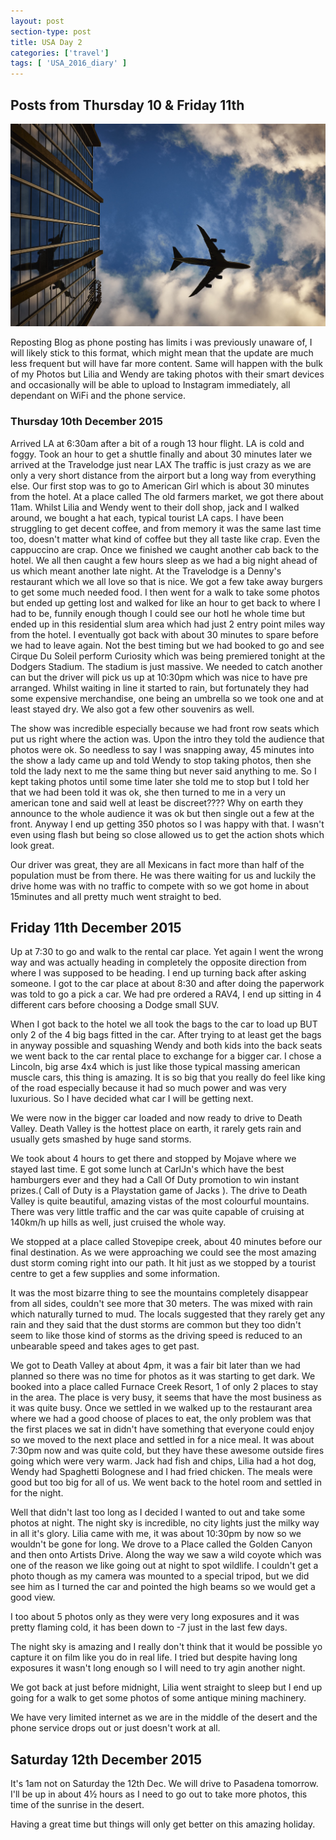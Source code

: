 ```yaml
---
layout: post
section-type: post
title: USA Day 2
categories: ['travel']
tags: [ 'USA_2016_diary' ]
---
```


## Posts from Thursday 10 & Friday 11th

![USA](/img/travel.jpg)

Reposting Blog as phone posting has limits i was previously unaware of, I will likely stick to this format, which might mean that the update are much less frequent but will have far more content.
Same will happen with the bulk of my Photos but Lilia and Wendy are taking photos with their smart devices and occasionally will be able to upload to Instagram immediately, all dependant on WiFi and the phone service.  

### Thursday 10th December 2015
Arrived LA at 6:30am after a bit of a rough 13 hour flight. LA is cold and foggy.
Took an hour to get a shuttle finally and about 30 minutes later we arrived at the Travelodge just near LAX
The traffic is just crazy as we are only a very short distance from the airport but a long way from everything else. Our first stop was to go to American Girl which is about 30 minutes from the hotel.
At a place called The old farmers market, we got there about 11am. Whilst Lilia and Wendy went to their doll shop, jack and I walked around, we bought a hat each, typical tourist LA caps.
I have been struggling to get decent coffee, and from memory it was the same last time too, doesn't matter what kind of coffee but they all taste like crap. Even the cappuccino are crap.
Once we finished we caught another cab back to the hotel.
We all then caught a few hours sleep as we had a big night ahead of us which meant another late night.
At the Travelodge is a Denny's restaurant which we all love so that is nice. We got a few take away burgers to get some much needed food. I then went for a walk to take some photos but ended up getting lost and walked for like an hour to get back to where I had to be, funnily enough though I could see our hotl he whole time but ended up in this residential slum area which had just 2 entry point miles way from the hotel. I eventually got back with about 30 minutes to spare before we had to leave again.
Not the best timing but we had booked to go and see Cirque Du Soleil perform Curiosity which was being premiered tonight at the Dodgers Stadium. The stadium is just massive. We needed to catch another can but the driver will pick us up at 10:30pm which was nice to have pre arranged. Whilst waiting in line it started to rain, but fortunately they had some expensive merchandise, one being an umbrella so we took one and at least stayed dry. We also got a few other souvenirs as well.

The show was incredible especially because we had front row seats which put us right where the action was. Upon the intro they told the audience that photos were ok. So needless to say I was snapping away, 45 minutes into the show a lady came up and told Wendy to stop taking photos, then she told the lady next to me the same thing but never said anything to me. So I kept taking photos until some time later she told me to stop but I told her that we had been told it was ok, she then turned to me in a very un american tone and said well at least be discreet???? Why on earth they announce to the whole audience it was ok but then single out a few at the front. Anyway I end up getting 350 photos so I was happy with that. I wasn't even using flash but being so close allowed us to get the action shots which look great.

Our driver was great, they are all Mexicans in fact more than half of the population must be from there. He was there waiting for us and luckily the drive home was with no traffic to compete with so we got home in about 15minutes and all pretty much went straight to bed.

## Friday 11th December 2015  

Up at 7:30 to go and walk to the rental car place. Yet again I went the wrong way and was actually heading in completely the opposite direction from where I was supposed to be heading. I end up turning back after asking someone. I got to the car place at about 8:30 and after doing the paperwork was told to go a pick a car. We had pre ordered a RAV4, I end up sitting in 4 different cars before choosing a Dodge small SUV.

When I got back to the hotel we all took the bags to the car to load up BUT only 2 of the 4 big bags fitted in the car. After trying to at least get the bags in anyway possible and squashing Wendy and both kids into the back seats we went back to the car rental place to exchange for a bigger car.
I chose a Lincoln, big arse 4x4 which is just like those typical massing american muscle cars, this thing is amazing. It is so big that you really do feel like king of the road especially because it had so much power and was very luxurious. So I have decided what car I will be getting next.

We were now in the bigger car loaded and now ready to drive to Death Valley. Death Valley is the hottest place on earth, it rarely gets rain and usually gets smashed by huge sand storms.

We took about 4 hours to get there and stopped by Mojave where we stayed last time. E got some lunch at CarlJn's which have the best hamburgers ever and they had a Call Of Duty promotion to win instant prizes.( Call of Duty is a Playstation game of Jacks ).
The drive to Death Valley is quite beautiful, amazing vistas of the most colourful mountains. There was very little traffic and the car was quite capable of cruising at 140km/h up hills as well, just cruised the whole way.

We stopped at a place called Stovepipe creek, about 40 minutes before our final destination.
As we were approaching we could see the most amazing dust storm coming right into our path. It hit just as we stopped by a tourist centre to get a few supplies and some information.

It was the most bizarre thing to see the mountains completely disappear from all sides, couldn't see more that 30 meters. The was mixed with rain which naturally turned to mud. The locals suggested that they rarely get any rain and they said that the dust storms are common but they too didn't seem to like those kind of storms as the driving speed is reduced to an unbearable speed and takes ages to get past.

We got to Death Valley at about 4pm, it was a fair bit later than we had planned so there was no time for photos as it was starting to get dark.
We booked into a place called Furnace Creek Resort, 1 of only 2 places to stay in the area.
The place is very busy, it seems that have the most business as it was quite busy.
Once we settled in we walked up to the restaurant area where we had a good choose of places to eat, the only problem was that the first places we sat in didn't have something that everyone could enjoy so we moved to the next place and settled in for a nice meal. It was about 7:30pm now and was quite cold, but they have these awesome outside fires going which were very warm. Jack had fish and chips, Lilia had a hot dog, Wendy had Spaghetti Bolognese and I had fried chicken. The meals were good but too big for all of us. We went back to the hotel room and settled in for the night.

Well that didn't last too long as I decided I wanted to out and take some photos at night. The night sky is incredible, no city lights just the milky way in all it's glory.
Lilia came with me, it was about 10:30pm by now so we wouldn't be gone for long. We drove to a Place called the Golden Canyon and then onto Artists Drive. Along the way we saw a wild coyote which was one of the reason we like going out at night to spot wildlife. I couldn't get a photo though as my camera was mounted to a special tripod, but we did see him as I turned the car and pointed the high beams so we would get a good view.

I too about 5 photos only as they were very long exposures and it was pretty flaming cold, it has been down to -7 just in the last few days.

The night sky is amazing and I really don't think that it would be possible yo capture it on film like you do in real life. I tried but despite having long exposures it wasn't long enough so I will need to try agin another night.

We got back at just before midnight, Lilia went straight to sleep but I end up going for a walk to get some photos of some antique mining machinery.

We have very limited internet as we are in the middle of the desert and the phone service drops out or just doesn't work at all.

## Saturday 12th December 2015  

It's 1am not on Saturday the 12th Dec. We will drive to Pasadena tomorrow. I'll be up in about 4½ hours as I need to go out to take more photos, this time of the sunrise in the desert.

Having a great time but things will only get better on this amazing holiday.
